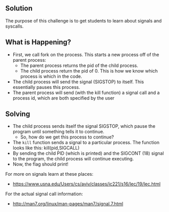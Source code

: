 ## Solution 

The purpose of this challenge is to get students to learn about signals and syscalls. 

## What is Happening? 
- First, we call fork on the process. This starts a new process off of the parent process: 
	- The parent process returns the pid of the child process. 
	- The child process return the pid of 0. This is how we know which process is which in the code. 
- The child process will send the signal (SIGSTOP) to itself. This essentially pauses this process.
- The parent process will send (with the kill function) a signal call and a process id, which are both specified by the user

## Solving
- The child process sends itself the signal SIGSTOP, which pause the program until something tells it to continue. 
	- So, how do we get this process to continue? 
- The `kill` function sends a signal to a particular process. The function looks like this: kill(pid,SIGCALL)
- By sending the child PID (which is printed) and the SIGCONT (18) signal to the program, the child process will continue executing. 
- Now, the flag should print!


For more on signals learn at these places: 
- https://www.usna.edu/Users/cs/aviv/classes/ic221/s16/lec/19/lec.html 

For the actual signal call information: 
- http://man7.org/linux/man-pages/man7/signal.7.html

